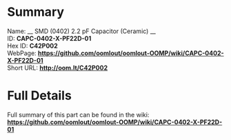 
Summary
=================
  
Name: __ SMD (0402) 2.2 pF Capacitor (Ceramic) __    
ID: __CAPC-0402-X-PF22D-01__   
Hex ID: __C42P002__   
WebPage: __https://github.com/oomlout/oomlout-OOMP/wiki/CAPC-0402-X-PF22D-01__   
Short URL: __http://oom.lt/C42P002__   

Full Details
==========================
Full summary of this part can be found in the wiki:   
__https://github.com/oomlout/oomlout-OOMP/wiki/CAPC-0402-X-PF22D-01__    

